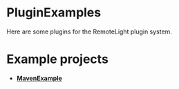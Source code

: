 # PluginExamples
Here are some plugins for the RemoteLight plugin system.

# Example projects
- **[MavenExample](https://github.com/RemoteLight/PluginExamples/blob/master/MavenExample)**